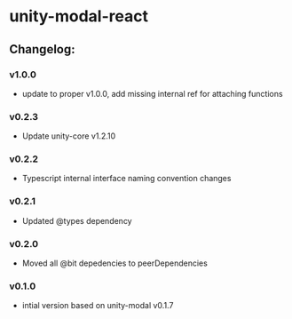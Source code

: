 # unity-modal-react

## Changelog:

### v1.0.0
- update to proper v1.0.0, add missing internal ref for attaching functions

### v0.2.3
- Update unity-core v1.2.10

### v0.2.2
- Typescript internal interface naming convention changes

### v0.2.1
- Updated @types dependency

### v0.2.0
- Moved all @bit depedencies to peerDependencies

### v0.1.0
- intial version based on unity-modal v0.1.7
